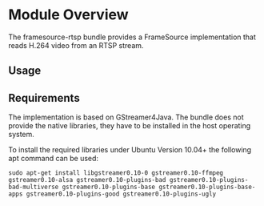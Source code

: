 # Module Overview

The framesource-rtsp bundle provides a FrameSource implementation that reads H.264 video
from an RTSP stream.

## Usage

## Requirements

The implementation is based on GStreamer4Java. The bundle does not
provide the native libraries, they have to be installed in the host
operating system.

To install the required libraries under Ubuntu Version 10.04+ the
following apt command can be used:

`sudo apt-get install libgstreamer0.10-0 gstreamer0.10-ffmpeg gstreamer0.10-alsa gstreamer0.10-plugins-bad gstreamer0.10-plugins-bad-multiverse gstreamer0.10-plugins-base gstreamer0.10-plugins-base-apps gstreamer0.10-plugins-good gstreamer0.10-plugins-ugly`

